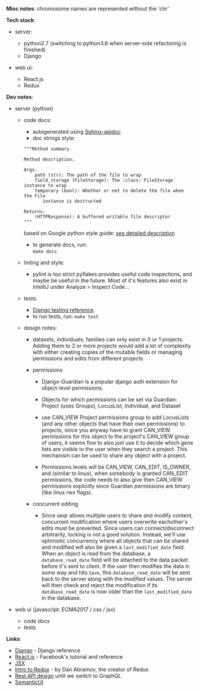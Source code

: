 
**Misc notes**:
  chromosome names are represented without the 'chr'

**Tech stack**:

- server:
  - python2.7  (switching to python3.6 when server-side refactoring is finished)
  - Django

- web ui:
  - React.js
  - Redux
  
**Dev notes**:

- server (python) 
    - code docs:
        - autogenerated using [Sphinx-apidoc](http://www.sphinx-doc.org/en/1.4.9/man/sphinx-apidoc.html)
        - doc strings style:
        ```
        """Method summary.
        
        Method description. 
        
        Args:
            path (str): The path of the file to wrap
            field_storage (FileStorage): The :class:`FileStorage` instance to wrap
            temporary (bool): Whether or not to delete the file when the File
               instance is destructed
        
        Returns:
            (HTTPResponse): A buffered writable file descriptor
        """
        ```
        
        based on Google python style guide: [see detailed description](http://www.sphinx-doc.org/en/1.5.1/ext/napoleon.html#module-sphinx.ext.napoleon)
       - to generate docs, run:  
         `make docs` 
    
    - linting and style:
       - pylint is too strict
         pyflakes provides useful code inspections, and maybe be useful in the future. Most of it's 
         features also exist in IntelliJ under Analyze > Inspect Code... 
        
    - tests:
        - [Django testing reference](https://docs.djangoproject.com/en/1.10/topics/testing/).
        - to run tests, run:  `make test`   
          
    - design notes:
        - datasets, individuals, families can only exist in 0 or 1 projects. Adding them to 2 or more
          projects would add a lot of complexity with either creating copies of the mutable fields or
          managing permissions and edits from different projects 
         
        - permissions
            - Django-Guardian is a popular django auth extension for object-level permissions.
            - Objects for which permissions can be set via Guardian: Project (uses Groups), LocusList, Individual, and Dataset
            - use CAN_VIEW Project permissions group to add LocusLists (and any other objects that have their own permissions) to projects, since
              you anyway have to grant CAN_VIEW permissions for this object to the project's CAN_VIEW group of users, it seems fine to also just
              use it to decide which gene lists are visible to the user when they search a project. This mechanism can be used to share any
               object with a project.
                    
            - Permissions levels will be CAN_VIEW, CAN_EDIT, IS_OWNER, and (similar to linux), when
              somebody is granted CAN_EDIT permissions, the code needs to also give then CAN_VIEW permissions explicitly since 
              Guardian permissions are binary (like linux rwx flags).
            
        - concurrent editing
            - Since seqr allows multiple users to share and modify content, concurrent modification 
            where users overwrite eachother's edits must be prevented. 
            Since users can connect/disconnect arbitrarily, locking is not a good solution. Instead, 
            we'll use optimistic concurrency where all objects that can be shared and modified 
            will also be given a `last_modified_date` field. When an object is read from 
            the database, a `database_read_date` field will be attached to the data packet before it's 
            sent to client. If the user then modifies the data in some way and hits `Save`, 
            this `database_read_date` will be sent back to the server along with the modified values. 
            The server will then check and reject the modification if its `database_read_date` is 
            now older than the `last_modified_date` in the database.
          
- web ui (javascript: ECMA2017 / css / jsx)
    - code docs
    - tests
    
    


**Links**:
- [Django](https://docs.djangoproject.com/en/1.10/ref/) - Django reference
- [React.js](https://facebook.github.io/react/docs/hello-world.html) - Facebook's tutorial and reference
- [JSX](https://facebook.github.io/react/docs/jsx-in-depth.html)
- [Intro to Redux](https://egghead.io/courses/building-react-applications-with-idiomatic-redux) - by Dan Abramov, the creator of Redux
- [Rest API design](http://www.vinaysahni.com/best-practices-for-a-pragmatic-restful-api) until we switch to GraphQL
- [SemanticUI](http://react.semantic-ui.com) 

